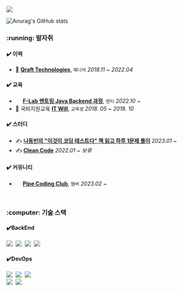 <!-- ################################################################################################################방문자 수를 보고 초조함을 느끼자 -->
<p>
  <a href="https://hits.seeyoufarm.com">
    <img src="https://hits.seeyoufarm.com/api/count/incr/badge.svg?url=https://github.com/dev-msj&count_bg=%234CD3FC&title_bg=%2386757E&icon=github.svg&icon_color=%23E1DEDE&title=hits&edge_flat=false"/>
  </a>
</p>

![Anurag's GitHub stats](https://github-readme-stats.vercel.app/api?username=dev-msj&show_icons=true&theme=aura)

<!-- ################################################################################################################발자취 시작 -->
<h3>:running: 발자취</h3>
<h4>✔️ 이력</h4>
<ul>
  <li>🌃 <strong><a href="https://www.qraftec.com/">Qraft Technologies</a></strong>, <code>매니저</code>&nbsp;<i>2018.11 ~ 2022.04</i></li>
</ul>

<h4>✔️ 교육</h4>
<ul>
  <li><img src="https://static.f-lab.kr/images/logo/logo.svg" style="width:15px; height:15px;"> <strong><a href="https://f-lab.kr/">F-Lab 멘토링 Java Backend 과정</a></strong>, <code>멘티</code>&nbsp;<i>2022.10 ~ </i></li>
  <li>🏫 국비지원교육 <strong><a href="https://www.itwill.co.kr/">IT Will</a></strong>, <code>교육생</code>&nbsp;<i>2018. 05 ~ 2018. 10</i></li>
</ul>

<h4>✔️ 스터디</h4>
<ul>
  <li>✍️ <strong><a href="https://github.com/Java-Algorithm-Study-Group/this-is-coding-test/tree/main/seungjun">나동빈의 "이것이 코딩 테스트다" 책 읽고 하루 1문제 풀이</a></strong>&nbsp;<i>2023.01 ~ </i></li>
  <li>✍️ <strong><a href="https://github.com/dev-msj/Clean-Code">Clean Code</a></strong>&nbsp;<i>2022.01 ~ 보류</i></li>
</ul>

<h4>✔️ 커뮤니티</h4>
<ul>
  <li><img src="https://user-images.githubusercontent.com/43961064/221353751-6c1339df-d04f-4376-acca-50cd39055594.PNG" style="width:15px; height:15px;"> <strong><a href="https://github.com/PipeCoding-Club">Pipe Coding Club</a></strong>, <code>멤버</code>&nbsp;<i>2023.02 ~ </i></li>
</ul>
<!-- ################################################################################################################발자취 종료 -->

<br>

<!-- ################################################################################################################기술 스택 시작 -->
<h3>:computer: 기술 스택</h3>

<h4>✔️BackEnd</h4>
<p>
  <img src="https://img.shields.io/badge/Python-3776AB?style=flat-square&logo=Python&logoColor=white"/></a>&nbsp
  <img src="https://img.shields.io/badge/CSharp-239120?style=flat-square&logo=CSharp&logoColor=white"/></a>&nbsp
  <img src="https://img.shields.io/badge/Java-007396?style=flat-square&logo=Java&logoColor=white"/></a>&nbsp
  <img src="https://img.shields.io/badge/SpringBoot-6DB33F?style=flat-square&logo=SpringBoot&logoColor=white"/></a>&nbsp
</p>

<h4>✔️DevOps</h4>
<p>
  <img src="https://img.shields.io/badge/OracleDB-F80000?style=flat-square&logo=oracle&logoColor=white"/></a>&nbsp 
  <img src="https://img.shields.io/badge/MySQL-4479A1?style=flat-square&logo=MySQL&logoColor=white"/></a>&nbsp 
  <img src="https://img.shields.io/badge/MariaDB-003545?style=flat-square&logo=mariadb&logoColor=white"/></a>&nbsp 
  <br>
  <img src="https://img.shields.io/badge/Linux-FCC624?style=flat-square&logo=Linux&logoColor=white"/></a>&nbsp
  <img src="https://img.shields.io/badge/AWS-232F3E?style=flat-square&logo=AWS&logoColor=white"/></a>&nbsp
</p>
<!-- ################################################################################################################기술 스택 종료 -->

<br>
